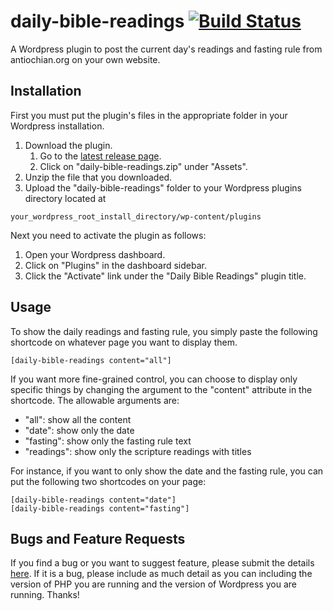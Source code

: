 # daily-bible-readings [![Build Status](https://travis-ci.org/pschluet/daily-bible-readings.svg?branch=master)](https://travis-ci.org/pschluet/daily-bible-readings)
A Wordpress plugin to post the current day's readings and fasting rule from antiochian.org on your own website.

## Installation
First you must put the plugin's files in the appropriate folder in your Wordpress installation.
1. Download the plugin.
    1. Go to the [latest release page](https://github.com/pschluet/daily-bible-readings/releases/latest).
    2. Click on "daily-bible-readings.zip" under "Assets".
2. Unzip the file that you downloaded.
3. Upload the "daily-bible-readings" folder to your Wordpress plugins directory located at 
```
your_wordpress_root_install_directory/wp-content/plugins
```
Next you need to activate the plugin as follows:
1. Open your Wordpress dashboard.
2. Click on "Plugins" in the dashboard sidebar.
3. Click the "Activate" link under the "Daily Bible Readings" plugin title.

## Usage
To show the daily readings and fasting rule, you simply paste the following shortcode on whatever page you want to display them.
```
[daily-bible-readings content="all"]
```
If you want more fine-grained control, you can choose to display only specific things by changing the argument to the "content"
attribute in the shortcode. The allowable arguments are:
- "all": show all the content
- "date": show only the date
- "fasting": show only the fasting rule text
- "readings": show only the scripture readings with titles  

For instance, if you want to only show the date and the fasting rule, you can put the following two shortcodes on your page:
```
[daily-bible-readings content="date"]
[daily-bible-readings content="fasting"]
```

## Bugs and Feature Requests
If you find a bug or you want to suggest feature, please submit the details 
[here](https://github.com/pschluet/daily-bible-readings/issues/new). If it is a bug, please include as much detail
as you can including the version of PHP you are running and the version of Wordpress you are running. Thanks!
